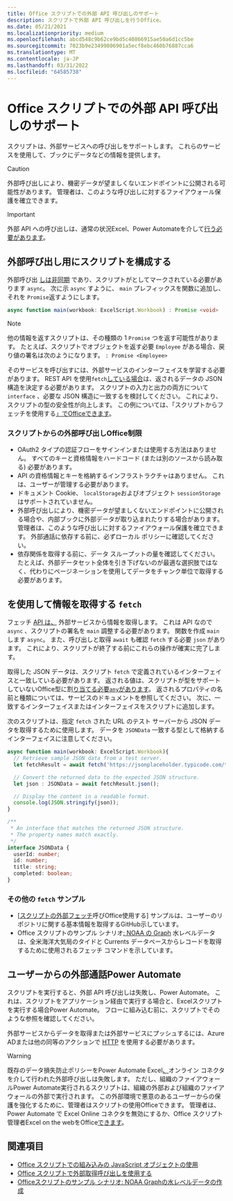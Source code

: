 ```yaml
---
title: Office スクリプトでの外部 API 呼び出しのサポート
description: スクリプトで外部 API 呼び出しを行うOffice。
ms.date: 05/21/2021
ms.localizationpriority: medium
ms.openlocfilehash: abcd548c9b62ce9bd5c40866915ae50a6d1cc5be
ms.sourcegitcommit: 7023b9e23499806901a5ecf8ebc460b76887cca6
ms.translationtype: MT
ms.contentlocale: ja-JP
ms.lasthandoff: 03/31/2022
ms.locfileid: "64585738"
---
```

# <a name="external-api-call-support-in-office-scripts"></a>Office スクリプトでの外部 API 呼び出しのサポート

スクリプトは、外部サービスへの呼び出しをサポートします。 これらのサービスを使用して、ブックにデータなどの情報を提供します。

> [!CAUTION]
> 外部呼び出しにより、機密データが望ましくないエンドポイントに公開される可能性があります。 管理者は、このような呼び出しに対するファイアウォール保護を確立できます。

> [!IMPORTANT]
> 外部 API への呼び出しは、通常の状況Excel、Power Automateを介して[行う必要があります](#external-calls-from-power-automate)。

## <a name="configure-your-script-for-external-calls"></a>外部呼び出し用にスクリプトを構成する

外部呼び出 [しは非同期](https://developer.mozilla.org/docs/Learn/JavaScript/Asynchronous/Async_await) であり、スクリプトがとしてマークされている必要があります `async`。 次に示 `async` すように、 `main` プレフィックスを関数に追加し、それを `Promise`返すようにします。

```typescript
async function main(workbook: ExcelScript.Workbook) : Promise <void>
```

> [!NOTE]
> 他の情報を返すスクリプトは、その種類の 1 `Promise` つを返す可能性があります。 たとえば、スクリプトでオブジェクトを返す必要 `Employee` がある場合、戻り値の署名は次のようになります。 `: Promise <Employee>`

そのサービスを呼び出すには、外部サービスのインターフェイスを学習する必要があります。 REST API を使用`fetch`[している場合](https://wikipedia.org/wiki/Representational_state_transfer)は、返されるデータの JSON 構造を決定する必要があります。 スクリプトの入力と出力の両方について `interface` 、必要な JSON 構造に一致するを検討してください。 これにより、スクリプトの型の安全性が向上します。 この例については、「スクリプトからフェッチを使用する[」でOfficeできます](../resources/samples/external-fetch-calls.md)。

### <a name="limitations-with-external-calls-from-office-scripts"></a>スクリプトからの外部呼び出しOffice制限

* OAuth2 タイプの認証フローをサインインまたは使用する方法はありません。 すべてのキーと資格情報をハードコード (または別のソースから読み取る) 必要があります。
* API の資格情報とキーを格納するインフラストラクチャはありません。 これは、ユーザーが管理する必要があります。
* ドキュメント Cookie、 `localStorage`およびオブジェクト `sessionStorage` はサポートされていません。
* 外部呼び出しにより、機密データが望ましくないエンドポイントに公開される場合や、内部ブックに外部データが取り込まれたりする場合があります。 管理者は、このような呼び出しに対するファイアウォール保護を確立できます。 外部通話に依存する前に、必ずローカル ポリシーに確認してください。
* 依存関係を取得する前に、データ スループットの量を確認してください。 たとえば、外部データセット全体を引き下げないのが最適な選択肢ではなく、代わりにページネーションを使用してデータをチャンク単位で取得する必要があります。

## <a name="retrieve-information-with-fetch"></a>を使用して情報を取得する `fetch`

フェッチ [API は、](https://developer.mozilla.org/docs/Web/API/Fetch_API) 外部サービスから情報を取得します。 これは API なので `async` 、スクリプトの署名を `main` 調整する必要があります。 関数を作成 `main` します `async`。 また、呼び出しと取得 `await` も確認 `fetch` する必要 `json` があります。 これにより、スクリプトが終了する前にこれらの操作が確実に完了します。

取得した JSON データは、スクリプト `fetch` で定義されているインターフェイスと一致している必要があります。 返される値は、スクリプトが型をサポートしていないOffice型に割[り当てる必要`any`があります](typescript-restrictions.md#no-any-type-in-office-scripts)。 返されるプロパティの名前と種類については、サービスのドキュメントを参照してください。 次に、一致するインターフェイスまたはインターフェイスをスクリプトに追加します。

次のスクリプトは、指定 `fetch` された URL のテスト サーバーから JSON データを取得するために使用します。 データを `JSONData` 一致する型として格納するインターフェイスに注意してください。

```TypeScript
async function main(workbook: ExcelScript.Workbook){
  // Retrieve sample JSON data from a test server.
  let fetchResult = await fetch('https://jsonplaceholder.typicode.com/todos/1');

  // Convert the returned data to the expected JSON structure.
  let json : JSONData = await fetchResult.json();

  // Display the content in a readable format.
  console.log(JSON.stringify(json));
}

/**
 * An interface that matches the returned JSON structure.
 * The property names match exactly.
 */
interface JSONData {
  userId: number;
  id: number;
  title: string;
  completed: boolean;
}
```

### <a name="other-fetch-samples"></a>その他の `fetch` サンプル

* [[スクリプトの外部フェッチ](../resources/samples/external-fetch-calls.md)呼びOffice使用する] サンプルは、ユーザーのリポジトリに関する基本情報を取得するGitHub示しています。
* Office スクリプトのサンプル シナリオ[: NOAA の Graph](../resources/scenarios/noaa-data-fetch.md) 水レベルデータは、全米海洋大気局のタイドと Currents データベースからレコードを取得するために使用されるフェッチ コマンドを示しています。

## <a name="external-calls-from-power-automate"></a>ユーザーからの外部通話Power Automate

スクリプトを実行すると、外部 API 呼び出しは失敗し、Power Automate。 これは、スクリプトをアプリケーション経由で実行する場合と、Excelスクリプトを実行する場合Power Automate。 フローに組み込む前に、スクリプトでそのような参照を確認してください。

外部サービスからデータを取得または外部サービスにプッシュするには、Azure ADまたは他の同等のアクションで [HTTP](/connectors/webcontents/) を使用する必要があります。

> [!WARNING]
> 既存のデータ損失防止ポリシーをPower Automate Excel[、](/connectors/excelonlinebusiness)オンライン コネクタを介して行われた外部呼び出しは失敗します。 ただし、組織のファイアウォールPower Automate実行されるスクリプトは、組織の外部および組織のファイアウォールの外部で実行されます。 この外部環境で悪意のあるユーザーからの保護を強化するために、管理者はスクリプトの使用Officeできます。 管理者は、Power Automate で Excel Online コネクタを無効にするか、Office スクリプト管理者Excel on the webをOffice[できます](/microsoft-365/admin/manage/manage-office-scripts-settings)。

## <a name="see-also"></a>関連項目

* [Office スクリプトでの組み込みの JavaScript オブジェクトの使用](javascript-objects.md)
* [Office スクリプトで外部取得呼び出しを使用する](../resources/samples/external-fetch-calls.md)
* [Officeスクリプトのサンプル シナリオ: NOAA Graphの水レベルデータの作成](../resources/scenarios/noaa-data-fetch.md)
